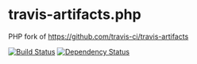 travis-artifacts.php
====================

PHP fork of https://github.com/travis-ci/travis-artifacts

[![Build Status](https://travis-ci.org/easybiblabs/travis-artifacts.php.svg?branch=master)](https://travis-ci.org/easybiblabs/travis-artifacts.php)
[![Dependency Status](https://www.versioneye.com/user/projects/536a5db414c15833020002a0/badge.png)](https://www.versioneye.com/user/projects/536a5db414c15833020002a0)
